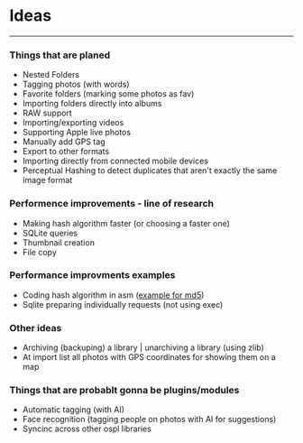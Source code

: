 # Ideas
---------------------------------------------------
### Things that are planed
- Nested Folders
- Tagging photos (with words)
- Favorite folders (marking some photos as fav)
- Importing folders directly into albums
- RAW support
- Importing/exporting videos
- Supporting Apple live photos
- Manually add GPS tag
- Export to other formats
- Importing directly from connected mobile devices
- Perceptual Hashing to detect duplicates that aren't exactly the same image format

### Performence improvements - line of research
- Making hash algorithm faster (or choosing a faster one)
- SQLite queries
- Thumbnail creation
- File copy

### Performance improvments examples
- Coding hash algorithm in asm ([example for md5](https://www.nayuki.io/page/fast-md5-hash-implementation-in-x86-assembly))
- Sqlite preparing individually requests (not using exec)

### Other ideas
- Archiving (backuping) a library | unarchiving a library (using zlib)
- At import list all photos with GPS coordinates for showing them on a map

### Things that are probablt gonna be plugins/modules
- Automatic tagging (with AI)
- Face recognition (tagging people on photos with AI for suggestions)
- Syncinc across other ospl libraries
